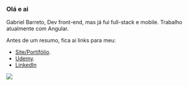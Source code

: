 ### Olá e ai

Gabriel Barreto, Dev front-end, mas já fui full-stack e mobile. Trabalho atualmente com Angular. 

Antes de um resumo, fica ai links para meu: 
- [Site/Portifólio](https://gabrielbarreto.dev/).
- [Udemy](https://www.udemy.com/user/gabrielbarreto2/).
- [LinkedIn](https://www.linkedin.com/in/gabrielapbarreto/)

[<img src="https://gabrielbarreto.dev/dist/cartao.jpg?17f969258f1580e645df6b0b0be5995b">](https://gabrielbarreto.dev/)

<!--
**synga/synga** is a ✨ _special_ ✨ repository because its `README.md` (this file) appears on your GitHub profile.

Here are some ideas to get you started:

- 🔭 I’m currently working on ...
- 🌱 I’m currently learning ...
- 👯 I’m looking to collaborate on ...
- 🤔 I’m looking for help with ...
- 💬 Ask me about ...
- 📫 How to reach me: ...
- 😄 Pronouns: ...
- ⚡ Fun fact: ...
-->
